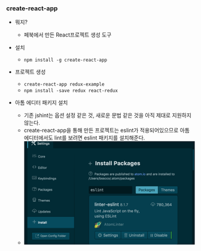 ### create-react-app
- 뭐지?
	- 페북에서 만든 React프로젝트 생성 도구
	
- 설치
	- ```npm install -g create-react-app```
	
- 프로젝트 생성
	- ```create-react-app redux-example```
	- ```npm install -save redux react-redux```

- 아톰 에디터 패키지 설치
	- 기존 jshint는 옵션 설정 같은 것, 새로운 문법 같은 것을 아직 제대로 지원하지 않는다.
	- create-react-app을 통해 만든 프로젝트는 eslint가 적용되어있으므로 아톰 에디터에서도 lint를 보려면 eslint 패키지를 설치해준다.
	- ![eslint-package](https://github.com/bsscco/react-study/blob/master/inflearn/redux/02-eshint-packages.png)
	
	
